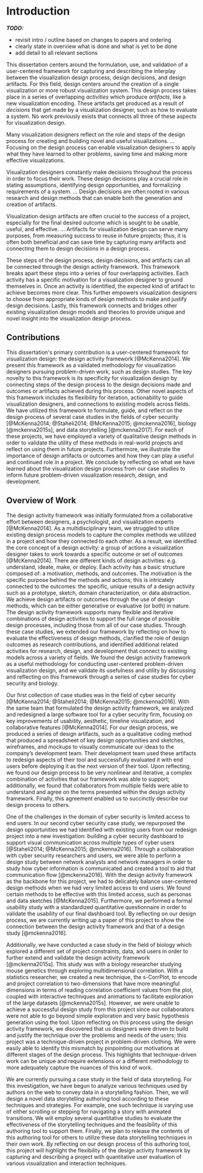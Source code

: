 
# Introduction

**_TODO:_**

  - revisit intro / outline based on changes to papers and ordering
  - clearly state in overview what is done and what is yet to be done
  - add detail to all relevant sections


This dissertation centers around the formulation, use, and validation of a user-centered framework
for capturing and describing the interplay between the visualization design process, design decisions, and design artifacts.
For this field, design centers around the creation of a single visualization or more robust visualization system.
This design process takes place in a series of overlapping *activities* which produce *artifacts*, like a new visualization encoding.
These artifacts get produced as a result of *decisions* that get made by a visualization designer, such as how to evaluate a system.
No work previously exists that connects all three of these aspects for visualization design.


Many visualization designers reflect on the role and steps of the design process for creating and building novel and useful visualizations.
...
Focusing on the design process can enable visualization designers to apply what they have learned to other problems, saving time and making more effective visualizations.


Visualization designers constantly make decisions throughout the process in order to focus their work.
These design decisions play a crucial role in stating assumptions, identifying design opportunities, and formalizing requirements of a system.
...
Design decisions are often rooted in various research and design methods that can enable both the generation and creation of artifacts.


Visualization design artifacts are often crucial to the success of a project, especially for the final desired outcome which is sought to be usable, useful, and effective.
...
Artifacts for visualization design can serve many purposes, from measuring success to reuse in future projects;
thus, it is often both beneficial and can save time by capturing many artifacts and connecting them to design decisions in a design process.


These steps of the design process, design decisions, and artifacts can all be connected through the design activity framework.
This framework breaks apart these steps into a series of four overlapping activities.
Each activity has a specific motivation for a visualization designer to ground themselves in.
Once an activity is identified, the expected kind of artifact to achieve becomes more clear.
This further empowers visualization designers to choose from appropriate kinds of design methods to make and justify design decisions.
Lastly, this framework connects and bridges other existing visualization design models and theories to provide unique and novel insight into the visualization design process.






## Contributions

This dissertation's primary contribution is a user-centered framework for visualization design: the design activity framework [@McKenna2014].
We present this framework as a validated methodology for visualization designers pursuing problem-driven work, such as design studies.
The key novelty to this framework is its specificity for visualization design by connecting steps of the design process to the design decisions made and outcomes or artifacts achieved during this process.
Other novel aspects of this framework includes its flexibility for iteration, actionability to guide visualization designers, and connections to existing models across fields.
We have utilized this framework to formulate, guide, and reflect on the design process of several case studies in the fields of cyber security [@McKenna2014; @Staheli2014; @McKenna2015; @mckenna2016], biology [@mckenna2015s], and data storytelling [@mckenna2017].
For each of these projects, we have employed a variety of qualitative design methods in order to validate the utility of these methods in real-world projects and reflect on using them in future projects.
Furthermore, we illustrate the importance of design artifacts or outcomes and how they can play a useful and continued role in a project.
We conclude by reflecting on what we have learned about the visualization design process from our case studies to inform future problem-driven visualization research, design, and development.





## Overview of Work

The design activity framework was initially formulated from a collaborative effort between designers, a psychologist, and visualization experts [@McKenna2014].
As a multidisciplinary team, we struggled to utilize existing design process models to capture the complex methods we utilized in a project and how they connected to each other.
As a result, we identified the core concept of a design activity: a group of actions a visualization designer takes to work towards a specific outcome or set of outcomes [@McKenna2014].
There are different kinds of design activities: e.g. understand, ideate, make, or deploy.
Each activity has a basic structure composed of: a motivation, methods, and outcomes.
The motivation is the specific purpose behind the methods and actions; this is intricately connected to the outcomes: the specific, unique results of a design activity such as a prototype, sketch, domain characterization, or data abstraction.
We achieve design artifacts or outcomes through the use of design methods, which can be either generative or evaluative (or both) in nature.
The design activity framework supports many flexible and iterative combinations of design activities to support the full range of possible design processes, including those from all of our case studies.
Through these case studies, we extended our framework by reflecting on how to evaluate the effectiveness of design methods, clarified the role of design outcomes as research contributions, and identified additional related activities for research, design, and development that connect to existing models across a variety of fields.
We found the design activity framework as a useful methodology for conducting user-centered problem-driven visualization design,
and we validate its usefulness and utility by discussing and reflecting on this framework through a series of case studies for cyber security and biology.


Our first collection of case studies was in the field of cyber security [@McKenna2014; @Staheli2014; @McKenna2015; @mckenna2016].
With the same team that formulated the design activity framework, we analyzed and redesigned a large software tool for a cyber security firm, focusing on key improvements of usability, aesthetic, timeline visualization, and collaborative features [@McKenna2014].
For our design process, we produced a series of design artifacts, such as a qualitative coding method that produced a spreadsheet of key design opportunities and sketches, wireframes, and mockups to visually communicate our ideas to the company’s development team.
Their development team used these artifacts to redesign aspects of their tool and successfully evaluated it with end users before deploying it as the next version of their tool.
Upon reflecting, we found our design process to be very nonlinear and iterative, a complex combination of activities that our framework was able to support;
additionally, we found that collaborators from multiple fields were able to understand and agree on the terms presented within the design activity framework.
Finally, this agreement enabled us to succinctly describe our design process to others.


One of the challenges in the domain of cyber security is limited access to end users.
In our second cyber security case study, we repurposed the design opportunities we had identified with existing users from our redesign project into a new investigation:
building a cyber security dashboard to support visual communication across multiple types of cyber users [@Staheli2014; @McKenna2015; @mckenna2016].
Through a collaboration with cyber security researchers and users, we were able to perform a design study between network analysts and network managers in order to study how cyber information is communicated and created a tool to aid that communication flow [@mckenna2016].
With the design activity framework as the backbone for this project, we had to delicately balance user-centered design methods when we had very limited access to end users.
We found certain methods to be effective with this limited access, such as personas and data sketches [@McKenna2015].
Furthermore, we performed a formal usability study with a standardized quantitative questionnaire in order to validate the usability of our final dashboard tool.
By reflecting on our design process, we are currently writing up a paper of this project to show the connection between the design activity framework and that of a design study [@mckenna2016].


Additionally, we have conducted a case study in the field of biology which explored a different set of project constraints, data, and users in order to further extend and validate the design activity framework [@mckenna2015s].
This study was with a biology researcher studying mouse genetics through exploring multidimensional correlation.
With a statistics researcher, we created a new technique, the s-CorrPlot, to encode and project correlation to two-dimensions that have more meaningful dimensions in terms of reading correlation coefficient values from the plot, coupled with interactive techniques and animations to facilitate exploration of the large datasets [@mckenna2015s].
However, we were unable to achieve a successful design study from this project since our collaborators were not able to go beyond simple exploration and very basic hypothesis generation using the tool.
Upon reflecting on this process using the design activity framework, we discovered that us designers were driven to build and justify the technique over the problems and needs of the users; this project was a technique-driven project in problem-driven clothing.
We were easily able to identify this mismatch by pinpointing our motivations at different stages of the design process.
This highlights that technique-driven work can be unique and require extensions or a different methodology to more adequately capture the nuances of this kind of work.


We are currently pursuing a case study in the field of data storytelling.
For this investigation, we have begun to analyze various techniques used by authors on the web to convey data in a storytelling fashion.
Then, we will design a novel data storytelling authoring tool according to these techniques and strategies.
For example, one such technique is varying use of either scrolling or stepping for navigating a story with animated transitions.
We will employ several quantitative studies to evaluate the effectiveness of the storytelling techniques and the feasibility of this authoring tool to support them.
Finally, we plan to release the contents of this authoring tool for others to utilize these data storytelling techniques in their own work.
By reflecting on our design process of this authoring tool, this project will highlight the flexibility of the design activity framework by capturing and describing a project with quantitative user evaluation of various visualization and interaction techniques.

